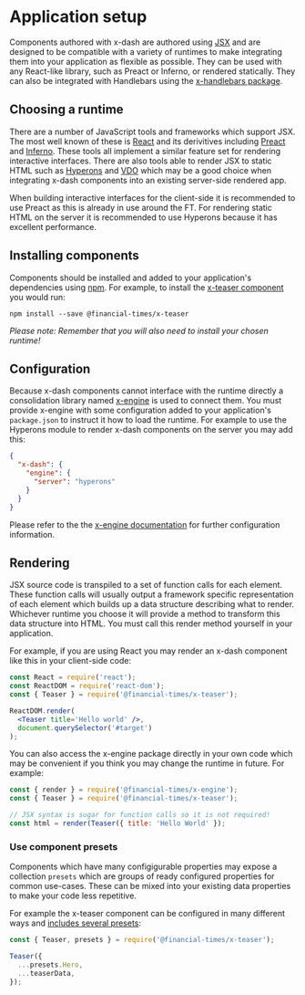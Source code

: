 # Application setup

Components authored with x-dash are authored using [JSX] and are designed to be compatible with a variety of runtimes to make integrating them into your application as flexible as possible. They can be used with any React-like library, such as Preact or Inferno, or rendered statically. They can also be integrated with Handlebars using the [x-handlebars package].

[JSX]: https://jasonformat.com/wtf-is-jsx/
[x-handlebars package]: ../../packages/x-handlebars


## Choosing a runtime

There are a number of JavaScript tools and frameworks which support JSX. The most well known of these is [React] and its derivitives including [Preact] and [Inferno]. These tools all implement a similar feature set for rendering interactive interfaces. There are also tools able to render JSX to static HTML such as [Hyperons] and [VDO] which may be a good choice when integrating x-dash components into an existing server-side rendered app.

When building interactive interfaces for the client-side it is recommended to use Preact as this is already in use around the FT. For rendering static HTML on the server it is recommended to use Hyperons because it has excellent performance.

[React]: https://reactjs.org/
[Preact]: https://preactjs.com/
[Inferno]: https://infernojs.org/
[Hyperons]: https://github.com/i-like-robots/hyperons
[VDO]: https://www.npmjs.com/package/vdo


## Installing components

Components should be installed and added to your application's dependencies using [npm]. For example, to install the [x-teaser component] you would run:

```
npm install --save @financial-times/x-teaser
```

_Please note: Remember that you will also need to install your chosen runtime!_

[npm]: https://npmjs.org
[x-teaser component]: ../../components/x-teaser


## Configuration

Because x-dash components cannot interface with the runtime directly a consolidation library named [x-engine] is used to connect them. You must provide x-engine with some configuration added to your application's `package.json` to instruct it how to load the runtime. For example to use the Hyperons module to render x-dash components on the server you may add this:

```json
{
  "x-dash": {
    "engine": {
      "server": "hyperons"
    }
  }
}
```

Please refer to the the [x-engine documentation] for further configuration information.

[x-engine]: ../../packages/x-engine
[x-engine documentation]: ../../packages/x-engine


## Rendering

JSX source code is transpiled to a set of function calls for each element. These function calls will usually output a framework specific representation of each element which builds up a data structure describing what to render. Whichever runtime you choose it will provide a method to transform this data structure into HTML. You must call this render method yourself in your application.

For example, if you are using React you may render an x-dash component like this in your client-side code:

```jsx
const React = require('react');
const ReactDOM = require('react-dom');
const { Teaser } = require('@financial-times/x-teaser');

ReactDOM.render(
  <Teaser title='Hello world' />,
  document.querySelector('#target')
);
```

You can also access the x-engine package directly in your own code which may be convenient if you think you may change the runtime in future. For example:

```jsx
const { render } = require('@financial-times/x-engine');
const { Teaser } = require('@financial-times/x-teaser');

// JSX syntax is sugar for function calls so it is not required!
const html = render(Teaser({ title: 'Hello World' });
```


### Use component presets

Components which have many configigurable properties may expose a collection `presets` which are groups of ready configured properties for common use-cases. These can be mixed into your existing data properties to make your code less repetitive.

For example the x-teaser component can be configured in many different ways and [includes several presets]:

```js
const { Teaser, presets } = require('@financial-times/x-teaser');

Teaser({
  ...presets.Hero,
  ...teaserData,
});
```

[includes several presets]: ../../components/x-teaser#presets
